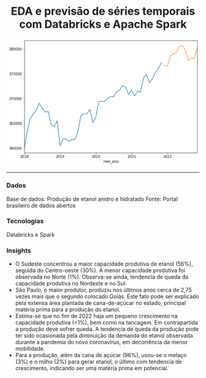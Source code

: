 <div align="center">
  <h1>EDA e previsão de séries temporais com Databricks e Apache Spark</h1>
</div>

  
<div align="center" >
  <img src="viewprevisao.png">
</div>



_________________




### Dados
Base de dados: Produção de etanol anidro e hidratado
Fonte: Portal brasileiro de dados abertos
  
### Tecnologias
Databricks e Spark

### Insights
  
- O Sudeste concentrou a maior capacidade produtiva de etanol (56%), seguida do Centro-oeste (30%). A menor capacidade produtiva foi observada no Norte (1%). Observa-se ainda, tendencia de queda da capacidade produtiva no Nordeste e no Sul.
- São Paulo, o maior produtor, produziu nos últimos anos cerca de 2,75 vezes mais que o segundo colocado Goiás. Este fato pode ser explicado pela extensa área plantada de cana-de-açúcar no estado, principal matéria prima para a produção do etanol. 
- Estima-se que no fim de 2022 haja um pequeno crescimento na capacidade produtiva (<1%), bem como na tancagem. Em contrapartida a produção deve sofrer queda. A tendencia de queda da produção pode ter sido ocasionada pela diminuição da demanda do etanol observada durante a pandemia do novo coronavírus, em decorrência da menor mobilidade.
- Para a produção, além da cana de açúcar (96%), usou-se o melaço (3%) e o milho (2%) para gerar etanol, o último com tendencia de crescimento, indicando ser uma matéria prima em potencial.
